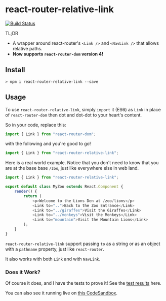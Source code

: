 # react-router-relative-link
[![Build Status](https://travis-ci.org/donavon/react-router-relative-link.svg?branch=master)](https://travis-ci.org/donavon/react-router-relative-link)

TL;DR

* A wrapper around react-router's `<Link />` and `<NavLink />` that allows relative paths.
* **Now supports `react-router-dom` version 4!**

## Install
```
> npm i react-router-relative-link --save
```

## Usage
To use `react-router-relative-link`, simply `import` it (ES6) as `Link` in place of `react-router-dom`
then dot and dot-dot to your heart's content.

So in your code, replace this:
```js
import { Link } from "react-router-dom";
```
with the following and you're good to go!
```js
import { Link } from "react-router-relative-link";
```

Here is a real world example. Notice that you don't need to know that you are at the base base `/zoo`, just like everywhere else in web land.

```js
import { Link } from "react-router-relative-link";

export default class MyZoo extends React.Component {
    render() {
        return (
            <p>Welcome to the Lions Den at /zoo/lions</p>
            <Link to="..">Back to the Zoo Entrance</Link>
            <Link to="../giraffes">Visit the Giraffes</Link>
            <Link to="../monkeys">Visit the Monkeys</Link>
            <Link to="mountain">Visit the Mountain Lions</Link>
        );
    }
}
```

`react-router-relative-link` support passing `to` as a string or as an object with a `pathname` property, just like `react-router`.

It also works with both `Link` and with `NavLink`.

### Does it Work?

Of course it does, and I have the tests to prove it!
See the [test results](https://travis-ci.org/donavon/react-router-relative-link?branch=master) here.

You can also see it running live on
[this CodeSandbox](https://codesandbox.io/s/pkpw96w4nq).
